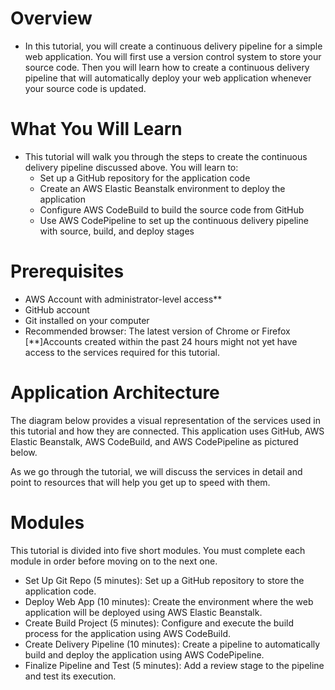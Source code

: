 # Overview
- In this tutorial, you will create a continuous delivery pipeline for a simple web application. You will first use a version control system to store your source code. Then you will learn how to create a continuous delivery pipeline that will automatically deploy your web application whenever your source code is updated.
# What You Will Learn
- This tutorial will walk you through the steps to create the continuous delivery pipeline discussed above. You will learn to:
    - Set up a GitHub repository for the application code
    - Create an AWS Elastic Beanstalk environment to deploy the application
    - Configure AWS CodeBuild to build the source code from GitHub
    - Use AWS CodePipeline to set up the continuous delivery pipeline with source, build, and deploy stages
# Prerequisites
- AWS Account with administrator-level access**
- GitHub account
- Git installed on your computer
- Recommended browser: The latest version of Chrome or Firefox
[**]Accounts created within the past 24 hours might not yet have access to the services required for this tutorial.

# Application Architecture
The diagram below provides a visual representation of the services used in this tutorial and how they are connected. This application uses GitHub, AWS Elastic Beanstalk, AWS CodeBuild, and AWS CodePipeline as pictured below.


As we go through the tutorial, we will discuss the services in detail and point to resources that will help you get up to speed with them.

# Modules
This tutorial is divided into five short modules. You must complete each module in order before moving on to the next one.
- Set Up Git Repo (5 minutes): Set up a GitHub repository to store the application code.
- Deploy Web App (10 minutes): Create the environment where the web application will be deployed using AWS Elastic Beanstalk.
- Create Build Project (5 minutes): Configure and execute the build process for the application using AWS CodeBuild.
- Create Delivery Pipeline (10 minutes): Create a pipeline to automatically build and deploy the application using AWS CodePipeline.
- Finalize Pipeline and Test (5 minutes): Add a review stage to the pipeline and test its execution.

